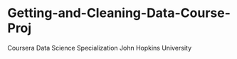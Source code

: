 # Getting-and-Cleaning-Data-Course-Proj
Coursera Data Science Specialization John Hopkins University  
